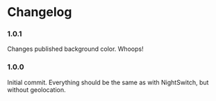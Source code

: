 # Changelog

### 1.0.1
Changes published background color. Whoops!

### 1.0.0
Initial commit. Everything should be the same as with NightSwitch, but without geolocation.